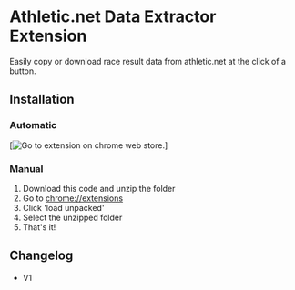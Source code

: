 # Athletic.net Data Extractor Extension

Easily copy or download race result data from athletic.net at the click of a button.

## Installation

### Automatic

[![Go to extension on chrome web store.](https://storage.googleapis.com/web-dev-uploads/image/WlD8wC6g8khYWPJUsQceQkhXSlv1/HRs9MPufa1J1h5glNhut.png)]
### Manual

1. Download this code and unzip the folder
2. Go to [chrome://extensions](chrome://extensions)
3. Click 'load unpacked'
4. Select the unzipped folder
5. That's it!

## Changelog

- V1

